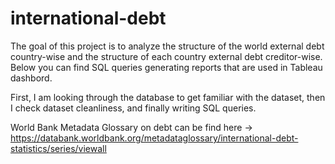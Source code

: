 # international-debt

The goal of this project is to analyze the structure of the world external debt country-wise and the structure of each country external debt creditor-wise. Below you can find SQL queries generating reports that are used in Tableau dashbord.

First, I am looking through the database to get familiar with the dataset, then I check dataset cleanliness, and finally writing SQL queries.

World Bank Metadata Glossary on debt can be find here -> https://databank.worldbank.org/metadataglossary/international-debt-statistics/series/viewall
